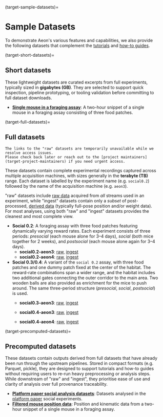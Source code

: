 (target-sample-datasets)=
# Sample Datasets
To demonstrate Aeon's various features and capabilities, we also provide the following datasets that complement the [tutorials](target-tutorials) and [how-to guides](target-how-to).

(target-short-datasets)=
## Short datasets
These lightweight datasets are curated excerpts from full experiments, typically sized in **gigabytes (GB)**.
They are selected to support quick inspection, pipeline prototyping, or tooling validation before committing to full dataset downloads.

- [**Single mouse in a foraging assay**](sample-data-single-mouse-foraging:): A two-hour snippet of a single mouse in a foraging assay consisting of three food patches.

(target-full-datasets)=
## Full datasets

```{note}
The links to the "raw" datasets are temporarily unavailable while we resolve access issues. 
Please check back later or reach out to the [project maintainers](target-project-maintainers) if you need urgent access.
```

These datasets contain complete experimental recordings captured across multiple acquisition machines, with sizes generally in the **terabyte (TB)** range.
Each dataset is labelled by the experiment name (e.g. `social0.2`) followed by the name of the acquisition machine (e.g. `aeon3`).

"raw" datasets include [raw data](target-data-provenance-raw) acquired from _all_ streams used in an experiment, while "ingest" datasets contain only a _subset_ of post-processed, [derived data](target-data-provenance-derived) (typically full-pose position and/or weight data).
For most analyses, using both "raw" and "ingest" datasets provides the cleanest and most complete view. 

- **Social 0.2**: A foraging assay with three food patches featuring dynamically varying reward rates. Each experiment consists of three periods: _presocial_ (each mouse alone for 3–4 days), _social_ (both mice together for 2 weeks), and _postsocial_ (each mouse alone again for 3–4 days).
    - **social0.2-aeon3**: [raw](), [ingest](https://app.globus.org/file-manager?origin_id=35289aa3-af85-44aa-8f95-16167a47fde4&origin_path=%2F)
    - **social0.2-aeon4**: [raw](), [ingest](https://app.globus.org/file-manager?origin_id=ca754f8a-e774-4aa8-b52e-2137d268764d&origin_path=%2F)
- **Social 0.3/0.4**: A variant of the `social 0.2` assay, with three food patches and one dummy patch fixed at the center of the habitat. The reward-rate combinations span a wider range, and the habitat includes two additional gates connecting the outer corridor to the main area. Two wooden balls are also provided as enrichment for the mice to push around. The same three-period structure (_presocial_, _social_, _postsocial_) is used.
    - **social0.3-aeon3**: [raw](), [ingest](https://app.globus.org/file-manager?origin_id=37ce19e9-e0d1-41cb-b29d-51ca7a09d768&origin_path=%2F)

    - **social0.4-aeon3**: [raw](), [ingest](https://app.globus.org/file-manager?origin_id=fd732cba-fbda-47f5-810f-35fca21582e1&origin_path=%2F)

    - **social0.4-aeon4**: [raw](), [ingest](https://app.globus.org/file-manager?origin_id=fd732cba-fbda-47f5-810f-35fca21582e1&origin_path=%2F)

(target-precomputed-datasets)=
## Precomputed datasets
These datasets contain outputs derived from full datasets that have already been run through the upstream pipelines.
Stored in compact formats (e.g. Parquet, pickle), they are designed to support tutorials and how-to guides without requiring users to re-run heavy preprocessing or analysis steps.
While downstream of "raw" and "ingest", they prioritise ease of use and clarity of analysis over full provenance traceability.

- [**Platform paper social analysis datasets**](https://app.globus.org/file-manager?origin_id=2c09d69d-8ba0-4ca4-9762-7c784949e5c1&origin_path=%2F
): Datasets analysed in the [platform paper](aeon-paper:) social experiments.
- [**Filtered mouse position data**](https://app.globus.org/file-manager?origin_id=65b637ce-8146-4305-8cb8-d87b526a9ff6&origin_path=%2F): Position and kinematic data from a two-hour snippet of a single mouse in a foraging assay.
